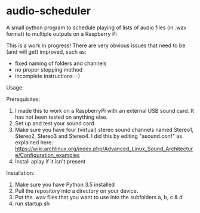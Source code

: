 # audio-scheduler
A small python program to schedule playing of lists of audio files (in .wav format) to multiple outputs on a Raspberry Pi

This is a work in progress! There are very obvious issues that need to be (and will get) improved, such as:
- fixed naming of folders and channels
- no proper stopping method
- incomplete instructions :-)

Usage: 

Prerequisites:
1. I made this to work on a RaspberryPi with an external USB sound card. It has not been tested on anything else.
2. Set up and test your sound card.
3. Make sure you have four (virtual) stereo sound channels named Stereo1, Stereo2, Stereo3 and Stereo4. I did this by editing "asound.conf" as explained here: https://wiki.archlinux.org/index.php/Advanced_Linux_Sound_Architecture/Configuration_examples
4. Install aplay if it isn't present

Installation:
1. Make sure you have Python 3.5 installed
2. Pull the repository into a directory on your device.
3. Put the .wav files that you want to use into the subfolders a, b, c & d 
4. run startup.sh
